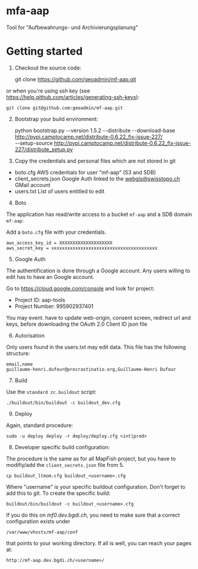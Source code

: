 mfa-aap
=======

Tool for "Aufbewahrungs- und Archivierungsplanung"

# Getting started

1. Checkout the source code:

    git clone https://github.com/geoadmin/mf-aap.git

or when you're using ssh key (see https://help.github.com/articles/generating-ssh-keys):

    git clone git@github.com:geoadmin/mf-aap.git


2. Bootstrap your build environment:

    python bootstrap.py --version 1.5.2 --distribute --download-base http://pypi.camptocamp.net/distribute-0.6.22_fix-issue-227/ \
                 --setup-source http://pypi.camptocamp.net/distribute-0.6.22_fix-issue-227/distribute_setup.py

                 
3. Copy the credentials and personal files which are not stored in git

- boto.cfg AWS credentials for user "mf-aap" (S3 and SDB)
- client_secrets.json Google Auth linked to the webgis@swisstopo.ch GMail account
- users.txt List of users entitled to edit


4. Boto

The application has read/write access to a bucket `mf-aap` and a SDB domain `mf-aap`:

Add a `boto.cfg` file with your credentials.

    aws_access_key_id = XXXXXXXXXXXXXXXXXXXX
    aws_secret_key = xxxxxxxxxxxxxxxxxxxxxxxxxxxxxxxxxxxxxxxx

    
5. Google Auth

The authentification is done through a Google account. Any users willing to edit
has to have an Google account.

Go to https://cloud.google.com/console and look for project:
-  Project ID:  aap-tools
-  Project Number:  995902937401

You may event. have to update web-origin, consent screen, redirect url and keys,
before downloading the OAuth 2.0 Client ID json file


6. Autorisation

Only users found in the users.txt may edit data. This file has the following structure:

    email,name
    guillaume-henri.dufour@procrastinatio.org,Guillaume-Henri Dufour

    
7. Build

Use the `standard zc.buildout` script:

    ./buildout/bin/buildout -c buildout_dev.cfg

9. Deploy

Again, standard procedure:

    sudo -u deploy deploy -r deploy/deploy.cfg <int|prod>

    
8. Developer specific build configuration:

The procedure is the same as for all MapFish project, but you have to modifiy/add
the `client_secrets.json` file from 5.

    cp buildout_ltmom.cfg buildout_<username>.cfg 

Where "username" is your specific buildout configuration. Don't forget to add this to git. To create the specific build:

    buildout/bin/buildout -c buildout_<username>.cfg

If you do this on _mf0.dev.bgdi.ch_, you need to make sure that a correct configuration exists under
    
    /var/www/vhosts/mf-aap/conf

that points to your working directory. If all is well, you can reach your pages at:

    http://mf-aap.dev.bgdi.ch/<username>/
